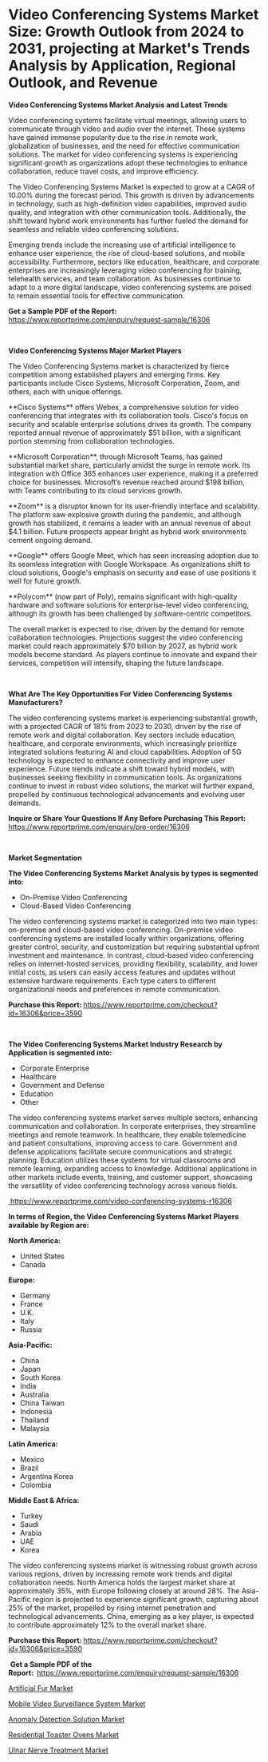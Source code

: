 <p><h1>Video Conferencing Systems Market Size: Growth Outlook from 2024 to 2031, projecting at Market's Trends Analysis by Application, Regional Outlook, and Revenue</h1></p><p><strong>Video Conferencing Systems Market Analysis and Latest Trends</strong></p>
<p><p>Video conferencing systems facilitate virtual meetings, allowing users to communicate through video and audio over the internet. These systems have gained immense popularity due to the rise in remote work, globalization of businesses, and the need for effective communication solutions. The market for video conferencing systems is experiencing significant growth as organizations adopt these technologies to enhance collaboration, reduce travel costs, and improve efficiency.</p><p>The Video Conferencing Systems Market is expected to grow at a CAGR of 10.00% during the forecast period. This growth is driven by advancements in technology, such as high-definition video capabilities, improved audio quality, and integration with other communication tools. Additionally, the shift toward hybrid work environments has further fueled the demand for seamless and reliable video conferencing solutions. </p><p>Emerging trends include the increasing use of artificial intelligence to enhance user experience, the rise of cloud-based solutions, and mobile accessibility. Furthermore, sectors like education, healthcare, and corporate enterprises are increasingly leveraging video conferencing for training, telehealth services, and team collaboration. As businesses continue to adapt to a more digital landscape, video conferencing systems are poised to remain essential tools for effective communication.</p></p>
<p><strong>Get a Sample PDF of the Report:&nbsp;</strong> <a href="https://www.reportprime.com/enquiry/request-sample/16306?utm_campaign=16&utm_medium=2&utm_source=Github&utm_content=ia&utm_term=16112024&utm_id=video-conferencing-systems">https://www.reportprime.com/enquiry/request-sample/16306</a></p>
<p>&nbsp;</p>
<p><strong>Video Conferencing Systems Major Market Players</strong></p>
<p><p>The Video Conferencing Systems market is characterized by fierce competition among established players and emerging firms. Key participants include Cisco Systems, Microsoft Corporation, Zoom, and others, each with unique offerings.</p><p>**Cisco Systems** offers Webex, a comprehensive solution for video conferencing that integrates with its collaboration tools. Cisco's focus on security and scalable enterprise solutions drives its growth. The company reported annual revenue of approximately $51 billion, with a significant portion stemming from collaboration technologies.</p><p>**Microsoft Corporation**, through Microsoft Teams, has gained substantial market share, particularly amidst the surge in remote work. Its integration with Office 365 enhances user experience, making it a preferred choice for businesses. Microsoft’s revenue reached around $198 billion, with Teams contributing to its cloud services growth.</p><p>**Zoom** is a disruptor known for its user-friendly interface and scalability. The platform saw explosive growth during the pandemic, and although growth has stabilized, it remains a leader with an annual revenue of about $4.1 billion. Future prospects appear bright as hybrid work environments cement ongoing demand.</p><p>**Google** offers Google Meet, which has seen increasing adoption due to its seamless integration with Google Workspace. As organizations shift to cloud solutions, Google's emphasis on security and ease of use positions it well for future growth.</p><p>**Polycom** (now part of Poly), remains significant with high-quality hardware and software solutions for enterprise-level video conferencing, although its growth has been challenged by software-centric competitors.</p><p>The overall market is expected to rise, driven by the demand for remote collaboration technologies. Projections suggest the video conferencing market could reach approximately $70 billion by 2027, as hybrid work models become standard. As players continue to innovate and expand their services, competition will intensify, shaping the future landscape.</p></p>
<p>&nbsp;</p>
<p><strong>What Are The Key Opportunities For Video Conferencing Systems Manufacturers?</strong></p>
<p><p>The video conferencing systems market is experiencing substantial growth, with a projected CAGR of 18% from 2023 to 2030, driven by the rise of remote work and digital collaboration. Key sectors include education, healthcare, and corporate environments, which increasingly prioritize integrated solutions featuring AI and cloud capabilities. Adoption of 5G technology is expected to enhance connectivity and improve user experience. Future trends indicate a shift toward hybrid models, with businesses seeking flexibility in communication tools. As organizations continue to invest in robust video solutions, the market will further expand, propelled by continuous technological advancements and evolving user demands.</p></p>
<p><strong>Inquire or Share Your Questions If Any Before Purchasing This Report:</strong> <a href="https://www.reportprime.com/enquiry/pre-order/16306?utm_campaign=16&utm_medium=2&utm_source=Github&utm_content=ia&utm_term=16112024&utm_id=video-conferencing-systems">https://www.reportprime.com/enquiry/pre-order/16306</a></p>
<p>&nbsp;</p>
<p><strong>Market Segmentation</strong></p>
<p><strong>The Video Conferencing Systems Market Analysis by types is segmented into:</strong></p>
<p><ul><li>On-Premise Video Conferencing</li><li>Cloud-Based Video Conferencing</li></ul></p>
<p><p>The video conferencing systems market is categorized into two main types: on-premise and cloud-based video conferencing. On-premise video conferencing systems are installed locally within organizations, offering greater control, security, and customization but requiring substantial upfront investment and maintenance. In contrast, cloud-based video conferencing relies on internet-hosted services, providing flexibility, scalability, and lower initial costs, as users can easily access features and updates without extensive hardware requirements. Each type caters to different organizational needs and preferences in remote communication.</p></p>
<p><strong>Purchase this Report:&nbsp;</strong><a href="https://www.reportprime.com/checkout?id=16306&price=3590&utm_campaign=16&utm_medium=2&utm_source=Github&utm_content=ia&utm_term=16112024&utm_id=video-conferencing-systems">https://www.reportprime.com/checkout?id=16306&price=3590</a></p>
<p>&nbsp;</p>
<p><strong>The Video Conferencing Systems Market Industry Research by Application is segmented into:</strong></p>
<p><ul><li>Corporate Enterprise</li><li>Healthcare</li><li>Government and Defense</li><li>Education</li><li>Other</li></ul></p>
<p><p>The video conferencing systems market serves multiple sectors, enhancing communication and collaboration. In corporate enterprises, they streamline meetings and remote teamwork. In healthcare, they enable telemedicine and patient consultations, improving access to care. Government and defense applications facilitate secure communications and strategic planning. Education utilizes these systems for virtual classrooms and remote learning, expanding access to knowledge. Additional applications in other markets include events, training, and customer support, showcasing the versatility of video conferencing technology across various fields.</p></p>
<p><a href="https://www.reportprime.com/video-conferencing-systems-r16306?utm_campaign=16&utm_medium=2&utm_source=Github&utm_content=ia&utm_term=16112024&utm_id=video-conferencing-systems">&nbsp;https://www.reportprime.com/video-conferencing-systems-r16306</a></p>
<p><strong>In terms of Region, the Video Conferencing Systems Market Players available by Region are:</strong></p>
<p>
    <p> <strong> North America: </strong>
        <ul>
            <li>United States</li>
            <li>Canada</li>
        </ul>
        </p> 
    <p> <strong> Europe: </strong>
        <ul>
            <li>Germany</li>
            <li>France</li>
            <li>U.K.</li>
            <li>Italy</li>
            <li>Russia</li>
        </ul>
        </p> 
    <p> <strong> Asia-Pacific: </strong>
        <ul>
            <li>China</li>
            <li>Japan</li>
            <li>South Korea</li>
            <li>India</li>
            <li>Australia</li>
            <li>China Taiwan</li>
            <li>Indonesia</li>
            <li>Thailand</li>
            <li>Malaysia</li>
        </ul>
        </p> 
    <p> <strong> Latin America: </strong>
        <ul>
            <li>Mexico</li>
            <li>Brazil</li>
            <li>Argentina Korea</li>
            <li>Colombia</li>
        </ul>
        </p> 
    <p> <strong> Middle East & Africa: </strong>
        <ul>
            <li>Turkey</li>
            <li>Saudi</li>
            <li>Arabia</li>
            <li>UAE</li>
            <li>Korea</li>
        </ul>
    </p>
    </p>
<p><p>The video conferencing systems market is witnessing robust growth across various regions, driven by increasing remote work trends and digital collaboration needs. North America holds the largest market share at approximately 35%, with Europe following closely at around 28%. The Asia-Pacific region is projected to experience significant growth, capturing about 25% of the market, propelled by rising internet penetration and technological advancements. China, emerging as a key player, is expected to contribute approximately 12% to the overall market share.</p></p>
<p><strong>Purchase this Report: </strong><a href="https://www.reportprime.com/checkout?id=16306&price=3590&utm_campaign=16&utm_medium=2&utm_source=Github&utm_content=ia&utm_term=16112024&utm_id=video-conferencing-systems">https://www.reportprime.com/checkout?id=16306&price=3590</a></p>
<p>&nbsp;<strong>Get a Sample PDF of the Report:&nbsp;&nbsp;</strong><a href="https://www.reportprime.com/enquiry/request-sample/16306?utm_campaign=16&utm_medium=2&utm_source=Github&utm_content=ia&utm_term=16112024&utm_id=video-conferencing-systems">https://www.reportprime.com/enquiry/request-sample/16306</a></p>
<p><strong></strong></p>
<p><p><a href="https://www.linkedin.com/pulse/global-artificial-fur-market-share-growth-opportunities-growing-vnvsc?utm_campaign=16&utm_medium=2&utm_source=Github&utm_content=ia&utm_term=16112024&utm_id=video-conferencing-systems">Artificial Fur Market</a></p><p><a href="https://github.com/YashRP12/Market-Research-Report-List-6/blob/main/mobile-video-surveillance-system-market.md?utm_campaign=16&utm_medium=2&utm_source=Github&utm_content=ia&utm_term=16112024&utm_id=video-conferencing-systems">Mobile Video Surveillance System Market</a></p><p><a href="https://github.com/JosephineMcguire65/Market-Research-Report-List-1/blob/main/anomaly-detection-solution-market.md?utm_campaign=16&utm_medium=2&utm_source=Github&utm_content=ia&utm_term=16112024&utm_id=video-conferencing-systems">Anomaly Detection Solution Market</a></p><p><a href="https://www.linkedin.com/pulse/future-ready-strategic-insights-global-residential-toaster-ovens-c7o0c?utm_campaign=16&utm_medium=2&utm_source=Github&utm_content=ia&utm_term=16112024&utm_id=video-conferencing-systems">Residential Toaster Ovens Market</a></p><p><a href="https://issuu.com/reportprime-2/docs/ulnar-nerve-treatment-market-size-2_245c6fdda2019b?utm_campaign=16&utm_medium=2&utm_source=Github&utm_content=ia&utm_term=16112024&utm_id=video-conferencing-systems">Ulnar Nerve Treatment Market</a></p></p>